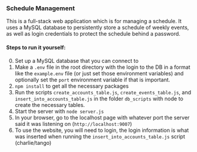### Schedule Management

This is a full-stack web application which is for managing a schedule. It uses a MySQL database to persistently store a schedule of weekly events, as well as login credentials to protect the schedule behind a password.

#### Steps to run it yourself:
0. Set up a MySQL database that you can connect to
1. Make a `.env` file in the root directory with the login to the DB in a format like the `example.env` file (or just set those environment variables) and optionally set the `port` environment variable if that is important.
2. `npm install` to get all the necessary packages
3. Run the scripts `create_accounts_table.js`, `create_events_table.js`, and `insert_into_accounts_table.js` in the folder `db_scripts` with node to create the necessary tables.
4. Start the server with `node server.js`
5. In your browser, go to the localhost page with whatever port the server said it was listening on (`http://localhost:9007`)
6. To use the website, you will need to login, the login information is what was inserted when running the `insert_into_accounts_table.js` script (charlie/tango)